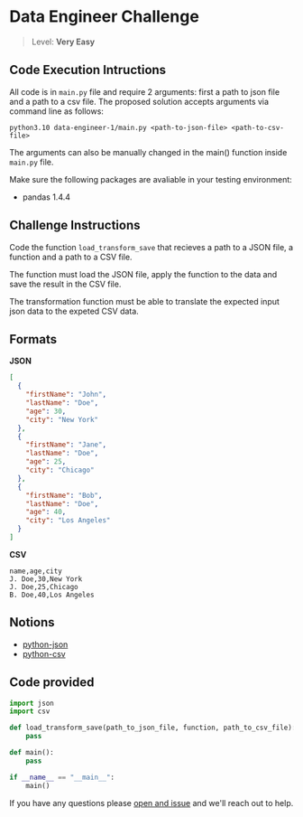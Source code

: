 # Data Engineer Challenge

> Level: **Very Easy**


## Code Execution Intructions

All code is in `main.py` file and require 2 arguments: first a path to json file and a path to a csv file. The proposed solution accepts arguments via command line as follows:

`python3.10 data-engineer-1/main.py <path-to-json-file> <path-to-csv-file>`

The arguments can also be manually changed in the main() function inside `main.py` file.


Make sure the following packages are avaliable in your testing environment:
- pandas 1.4.4

## Challenge Instructions

Code the function `load_transform_save` that recieves a path to a JSON file, a function and a path to a CSV file.

The function must load the JSON file, apply the function to the data and save the result in the CSV file.

The transformation function must be able to translate the expected input json data to the expeted CSV data.

## Formats

**JSON**

```json
[
  {
    "firstName": "John",
    "lastName": "Doe",
    "age": 30,
    "city": "New York"
  },
  {
    "firstName": "Jane",
    "lastName": "Doe",
    "age": 25,
    "city": "Chicago"
  },
  {
    "firstName": "Bob",
    "lastName": "Doe",
    "age": 40,
    "city": "Los Angeles"
  }
]
```

**CSV**
```csv
name,age,city
J. Doe,30,New York
J. Doe,25,Chicago
B. Doe,40,Los Angeles
```

## Notions

- [python-json](https://docs.python.org/3/library/json.html)
- [python-csv](https://docs.python.org/3/library/csv.html)

## Code provided

```python
import json
import csv

def load_transform_save(path_to_json_file, function, path_to_csv_file):
    pass

def main():
    pass

if __name__ == "__main__":
    main()
```

If you have any questions please [open and issue](https://github.com/zarvhq/challenges/issues/new) and we'll reach out to help.